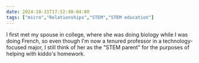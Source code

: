```yaml
---
date: 2024-10-31T17:52:48-04:00
tags: ["micro","Relationships","STEM","STEM education"]
---
```

I first met my spouse in college, where she was doing biology while I was doing French, so even though I'm now a tenured professor in a technology-focused major, I still think of her as the "STEM parent" for the purposes of helping with kiddo's homework.
